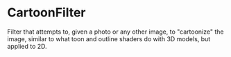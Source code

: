# CartoonFilter
Filter that attempts to, given a photo or any other image, to "cartoonize" the image, similar to what toon and outline shaders do with 3D models, but applied to 2D.

